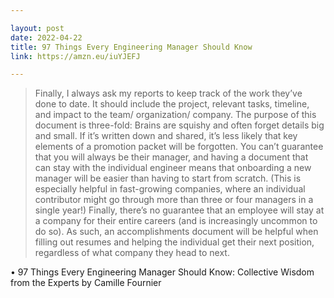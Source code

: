 ```yaml
---

layout: post
date: 2022-04-22
title: 97 Things Every Engineering Manager Should Know
link: https://amzn.eu/iuYJEFJ

---
```


> Finally, I always ask my reports to keep track of the work they’ve done to date. It should include the project, relevant tasks, timeline, and impact to the team/ organization/ company. The purpose of this document is three-fold: Brains are squishy and often forget details big and small. If it’s written down and shared, it’s less likely that key elements of a promotion packet will be forgotten. You can’t guarantee that you will always be their manager, and having a document that can stay with the individual engineer means that onboarding a new manager will be easier than having to start from scratch. (This is especially helpful in fast-growing companies, where an individual contributor might go through more than three or four managers in a single year!) Finally, there’s no guarantee that an employee will stay at a company for their entire careers (and is increasingly uncommon to do so). As such, an accomplishments document will be helpful when filling out resumes and helping the individual get their next position, regardless of what company they head to next.


• 97 Things Every Engineering Manager Should Know: Collective Wisdom from the Experts by Camille Fournier